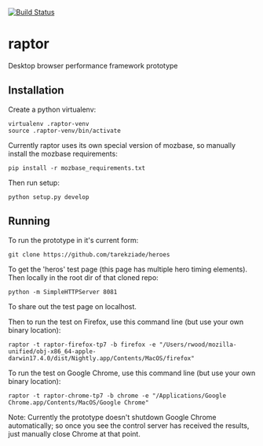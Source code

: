 [![Build Status](https://api.travis-ci.org/rwood-moz/raptor.svg?branch=master)](https://travis-ci.org/rwood-moz/raptor)

# raptor
Desktop browser performance framework prototype

## Installation
Create a python virtualenv:

    virtualenv .raptor-venv
    source .raptor-venv/bin/activate

Currently raptor uses its own special version of mozbase, so manually install the mozbase requirements:

    pip install -r mozbase_requirements.txt

Then run setup:

    python setup.py develop

## Running
To run the prototype in it's current form:

    git clone https://github.com/tarekziade/heroes

To get the 'heros' test page (this page has multiple hero timing elements). Then locally in the root dir of that cloned repo:

    python -m SimpleHTTPServer 8081

To share out the test page on localhost.

Then to run the test on Firefox, use this command line (but use your own binary location):

    raptor -t raptor-firefox-tp7 -b firefox -e "/Users/rwood/mozilla-unified/obj-x86_64-apple-darwin17.4.0/dist/Nightly.app/Contents/MacOS/firefox"

To run the test on Google Chrome, use this command line (but use your own binary location):

    raptor -t raptor-chrome-tp7 -b chrome -e "/Applications/Google Chrome.app/Contents/MacOS/Google Chrome"

Note: Currently the prototype doesn't shutdown Google Chrome automatically; so once you see the control server has received the results, just manually close Chrome at that point.

